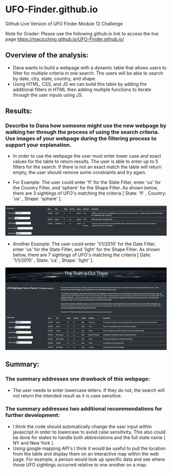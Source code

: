 # UFO-Finder.github.io
Github Live Version of UFO Finder Module 12 Challenge

Note for Grader: Please use the following github.io link to access the live page
https://macicchino.github.io/UFO-Finder.github.io/

## Overview of the analysis:
  - Dana wants to build a webpage with a dynamic table that allows users to filter for multiple criteria in one search. The users will be able to search by date, city, state, country, and shape. 
  - Using HTML, CSS, and JS we can build this table by adding the additional filters in HTML then adding multiple functions to iterate through the user inputs using JS. 

## Results:

### Describe to Dana how someone might use the new webpage by walking her through the process of using the search criteria. Use images of your webpage during the filtering process to support your explanation.

  - In order to use the webpage the user must enter lower case and exact values for the table to return results. The user is able to enter up to 5 filters for the search. If there is not an exact match the table will return empty, the user should remove some constraints and try again.
  
  - For Example: The user could enter 'fl' for the State Filter, enter 'us' for the Country Filter, and 'sphere' for the Shape Filter. As shown below, there are 3 sightings of UFO's matching the criteria [ State: 'fl' , Country: 'us' , Shape: 'sphere' ].

![dev_1](static/images/fl-us-sphere-search.png "Florida")

- Another Example: The user could enter '1/1/2010' for the Date Filter, enter 'us' for the State Filter, and 'light' for the Shape Filter. As shown below, there are 7 sightings of UFO's matching the criteria [ Date: '1/1/2010' , State: 'ca' , Shape: 'light' ].


![dev_2](static/images/date-ca-light.png "California")

## Summary:

### The summary addresses one drawback of this webpage:
  
   - The user needs to enter lowercase letters. If they do not, the search will not return the intended result as it is case sensitive. 
    
### The summary addresses two additional recommendations for further development:

   - I think the code should automatically change the user input within javascript in order to lowercase to avoid case sensitivity. This also could be done for states to handle both abbreviations and the full state name ( NY and New York ). 
   - Using google mapping API's I think it would be useful to pull the location from the table and display them on an interactive map within the web page. For example, a person would look up specific data and see where those UFO sightings occurred relative to one another on a map. 
